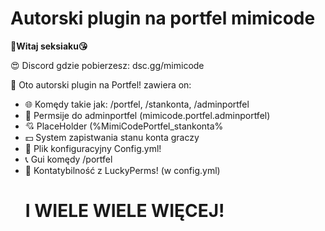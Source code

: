 # Autorski plugin na portfel mimicode

**👋Witaj seksiaku😘**

😍 Discord gdzie pobierzesz: dsc.gg/mimicode

🎇 Oto autorski plugin na Portfel! zawiera on:
 * 🌐 Komędy takie jak: /portfel, /stankonta, /adminportfel
 * 📛 Permsije do adminportfel (mimicode.portfel.adminportfel)
 * 💘 PlaceHolder (%MimiCodePortfel_stankonta%
 * 💵 System zapistwania stanu konta graczy
 * 🔋 Plik konfiguracyjny Config.yml!
 * 📞 Gui komędy /portfel
 * 📡 Kontatybilność z LuckyPerms! (w config.yml)
   # I WIELE WIELE WIĘCEJ!
